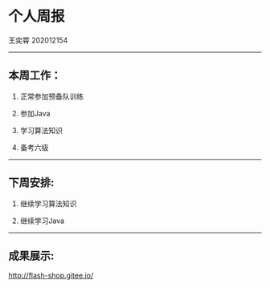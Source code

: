 # 个人周报
王奕霄 202012154

---

## 本周工作：

1. 正常参加预备队训练

2. 参加Java

3. 学习算法知识

4. 备考六级

---

## 下周安排:

1. 继续学习算法知识

2. 继续学习Java

---

## 成果展示:

http://flash-shop.gitee.io/
